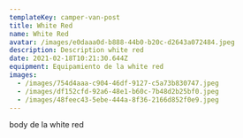 ```yaml
---
templateKey: camper-van-post
title: White Red
name: White Red
avatar: /images/e0daaa0d-b888-44b0-b20c-d2643a072484.jpeg
description: Description white red
date: 2021-02-18T10:21:30.644Z
equipment: Equipamiento de la white red
images:
  - /images/754d4aaa-c904-46df-9127-c5a73b830747.jpeg
  - /images/df152cfd-92a6-48e1-b60c-7b48d2b25bf0.jpeg
  - /images/48feec43-5ebe-444a-8f36-2166d852f0e9.jpeg
---
```

body de la white red